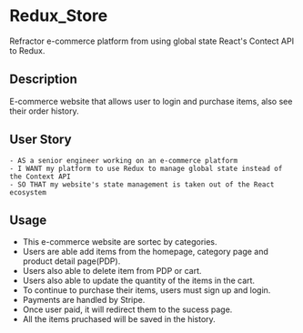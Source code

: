# Redux_Store
Refractor e-commerce platform from using global state React's Contect API to Redux.

## Description
E-commerce website that allows user to login and purchase items, also see their order history.


## User Story
```
- AS a senior engineer working on an e-commerce platform
- I WANT my platform to use Redux to manage global state instead of the Context API
- SO THAT my website's state management is taken out of the React ecosystem
```

## Usage
- This e-commerce website are sortec by categories.
- Users are able add items from the homepage, category page and product detail page(PDP).
- Users also able to delete item from PDP or cart.
- Users also able to update the quantity of the items in the cart.
- To continue to purchase their items, users must sign up and login.
- Payments are handled by Stripe.
- Once user paid, it will redirect them to the sucess page.
- All the items pruchased will be saved in the history.